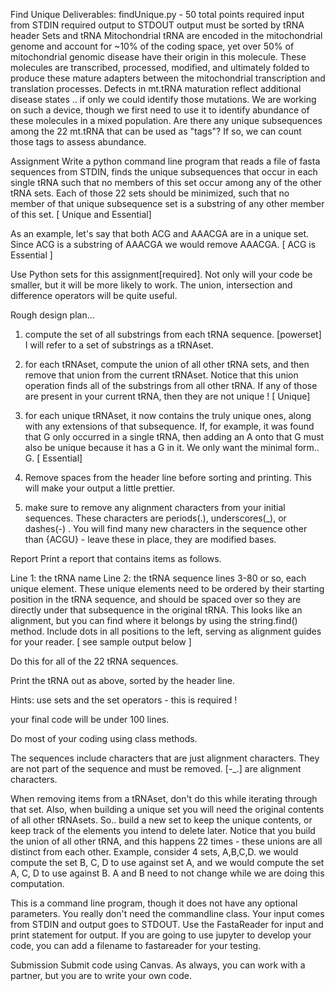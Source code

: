 Find Unique
Deliverables:
findUnique.py - 50 total points
required input from STDIN
required output to STDOUT
output must be sorted by tRNA header
Sets and tRNA
Mitochondrial tRNA are encoded in the mitochondrial genome and account for ~10% of the coding space, yet over 50% of mitochondrial genomic disease have their origin in this molecule. These molecules are transcribed, processed, modified, and ultimately folded to produce these mature adapters between the mitochondrial transcription and translation processes. Defects in mt.tRNA maturation reflect additional disease states .. if only we could identify those mutations. We are working on such a device, though we first need to use it to identify abundance of these molecules in a mixed population. Are there any unique subsequences among the 22 mt.tRNA that can be used as "tags"? If so, we can count those tags to assess abundance.

Assignment
Write a python command line program that reads a file of fasta sequences from STDIN, finds the unique subsequences that occur in each single tRNA such that no members of this set occur among any of the other tRNA sets. Each of those 22 sets should be minimized, such that no member of that unique subsequence set is a substring of any other member of this set. [ Unique and Essential]

As an example, let's say that both ACG and AAACGA are in a unique set. Since ACG is a substring of AAACGA we would remove AAACGA. [ ACG is Essential ]

Use Python sets for this assignment[required]. Not only will your code be smaller, but it will be more likely to work. The union, intersection and difference operators will be quite useful.

Rough design plan...
1) compute the set of all substrings from each tRNA sequence. [powerset] I will refer to a set of substrings as a tRNAset.

2) for each tRNAset, compute the union of all other tRNA sets, and then remove that union from the current tRNAset. Notice that this union operation finds all of the substrings from all other tRNA. If any of those are present in your current tRNA, then they are not unique ! [ Unique]

3) for each unique tRNAset, it now contains the truly unique ones, along with any extensions of that subsequence. If, for example, it was found that G only occurred in a single tRNA, then adding an A onto that G must also be unique because it has a G in it. We only want the minimal form.. G. [ Essential]

4) Remove spaces from the header line before sorting and printing. This will make your output a little prettier.

5) make sure to remove any alignment characters from your initial sequences. These characters are periods(.), underscores(_), or dashes(-) . You will find many new characters in the sequence other than {ACGU} - leave these in place, they are modified bases.

Report
Print a report that contains items as follows.

Line 1: the tRNA name
Line 2: the tRNA sequence
lines 3-80 or so, each unique element.
These unique elements need to be ordered by their starting position in the tRNA sequence, and should be spaced over so they are directly under that subsequence in the original tRNA. This looks like an alignment, but you can find where it belongs by using the string.find() method. Include dots in all positions to the left, serving as alignment guides for your reader. [ see sample output below ]

Do this for all of the 22 tRNA sequences.

Print the tRNA out as above, sorted by the header line.

Hints:
use sets and the set operators - this is required !

your final code will be under 100 lines.

Do most of your coding using class methods.

The sequences include characters that are just alignment characters. They are not part of the sequence and must be removed. [-_.] are alignment characters.

When removing items from a tRNAset, don't do this while iterating through that set. Also, when building a unique set you will need the original contents of all other tRNAsets. So.. build a new set to keep the unique contents, or keep track of the elements you intend to delete later. Notice that you build the union of all other tRNA, and this happens 22 times - these unions are all distinct from each other. Example, consider 4 sets, A,B,C,D. we would compute the set B, C, D to use against set A, and we would compute the set A, C, D to use against B. A and B need to not change while we are doing this computation.

This is a command line program, though it does not have any optional parameters. You really don't need the commandline class. Your input comes from STDIN and output goes to STDOUT. Use the FastaReader for input and print statement for output. If you are going to use jupyter to develop your code, you can add a filename to fastareader for your testing.

Submission
Submit code using Canvas. As always, you can work with a partner, but you are to write your own code.
